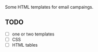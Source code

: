 Some HTML templates for email campaings.
## TODO
- [ ] one or two templates
- [ ] CSS
- [ ] HTML tables
